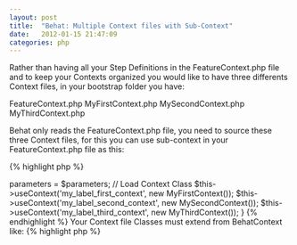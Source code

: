 ```yaml
---
layout: post
title:  "Behat: Multiple Context files with Sub-Context"
date:   2012-01-15 21:47:09
categories: php
---
```


Rather than having all your Step Definitions in the FeatureContext.php file and to keep your Contexts organized you would like to have three differents Context files, in your bootstrap folder you have:

FeatureContext.php
MyFirstContext.php
MySecondContext.php
MyThirdContext.php

Behat only reads the FeatureContext.php file, you need to source these three Context files, for this you can use sub-context in your FeatureContext.php file as this:

{% highlight php %}
<?php

public function __construct(array $parameters) {
    $this->parameters = $parameters;

    // Load Context Class
    $this->useContext('my_label_first_context', new MyFirstContext());
    $this->useContext('my_label_second_context', new MySecondContext());
    $this->useContext('my_label_third_context', new MyThirdContext());
}
{% endhighlight %}

Your Context file Classes must extend from BehatContext like:

{% highlight php %}
<?php

use Behat\Behat\Context\BehatContext;

/**
 * Features context.
 */
class MyFirstContext extends BehatContext
{
}
{% endhighlight %}
